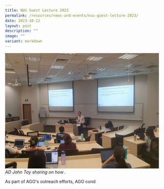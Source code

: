 ```yaml
---
title: NUS Guest Lecture 2023
permalink: /resources/news-and-events/nus-guest-lecture-2023/
date: 2023-10-12
layout: post
description: ""
image: ""
variant: markdown
---
```

![](/images/News_Events_Photos/2024/NUS.jpg)
*AD John Tay sharing on how .* 

As part of AGO's outreach efforts, AGO cond